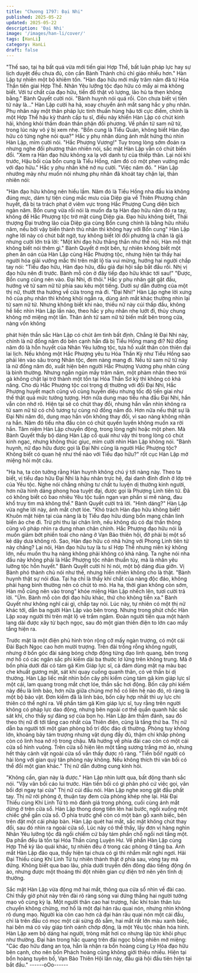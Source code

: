 ```yaml
---
title: "Chương 1797: Đại Nhi"
published: 2025-05-22
updated: 2025-05-22
description: 'Đại Nhi'
image: '/images/han-li/cover/'
tags: [HanLi]
category: HanLi
draft: false
---
```


"Thế sao, tại hạ bất quá vừa mới tiến giai Hợp Thể, bất luận pháp
lực hay sự lịch duyệt đều chưa đủ, còn cần Bành Thành chủ chỉ
giáo nhiều hơn." Hàn Lập tự nhiên một bộ khiêm tốn.
"Hàn đạo hữu mới mấy trăm năm đã từ Hóa Thần tiến giai Hợp
Thể. Nhân Yêu lưỡng tộc đạo hữu có mấy ai mà không biết. Với
tư chất của đạo hữu, tiền đồ thật vô lượng, lão hủ ta thẹn không
bằng." Bành Quyết cười nói.
"Bành huynh nói quá rồi. Còn chưa biết vị tiên tử này là…" Hàn
Lập cười ha hả, xoay chuyển ánh mắt sang hắc y phụ nhân.
Phụ nhân này một thân pháp lực tinh thuần hùng hậu tới cực
điểm, chính là một Hợp Thể hậu kỳ thánh cấp tu sĩ, điều này
khiến Hàn Lập có chút kinh hãi, không khỏi thầm đoán thân phận
đối phương.
Về phần tử sam nữ tử, trong lúc này vô ý bị xem nhẹ.
"Bổn cung là Tiểu Quán, không biết Hàn đạo hữu có từng nghe
nói qua?" Hắc y phụ nhân dùng ánh mắt hứng thú nhìn Hàn Lập,
mỉm cười nói.
"Hắc Phượng Vương!" Tuy trong lòng sớm đoán ra nhưng nghe
đối phương thản nhiên nói, sắc mặt Hàn Lập vẫn có chút biến đổi.
"Xem ra Hàn đạo hữu không xa lạ với danh tự của thiếp thân. Lại
nói khi trước, Hậu bối của bổn cung là Tiểu Hồng, năm đó có một
phen vướng mắc với đạo hữu." Hắc y phụ nhân khẽ nở nụ cười.
"Việc năm đó. " Hàn Lập nhướng mày như muốn nói nhưng phụ
nhân đã khoát tay chặn lại, thản nhiên nói:

"Hàn đạo hữu không nên hiểu lầm. Năm đó là Tiểu Hồng nha đầu
kia không đúng mực, dám tự tiện cùng mắc mưu của Diệp gia về
Thiên Phượng chân huyết, đã bị ta trách phạt ở viêm vực trong
Hắc Phượng Cung diện bích ngàn năm. Bổn cung vừa rồi nói là
muốn đa tạ Hàn đạo hữu năm đó ra tay, không để Hắc Phượng
tộc trở mặt cùng Diệp gia. Đạo hữu không biết, Thái thượng Đại
trưởng lão của Diệp gia cùng Bổn cung chính là bằng hữu nhiều
năm, nếu bởi vậy biến thành thù nhân thì không hay với Bổn
cung"
Hàn Lập nghe lời này có chút bất ngờ, tuy không biết lời đối
phương là chân là giả nhưng cười lớn trả lời:
"Một khi đạo hữu thẳng thắn như thế nói, Hàn mỗ thật không biết
nói thêm gì."
Bành Quyết ở một bên, tự nhiên không biết một phen ân oán của
Hàn Lập cùng Hắc Phượng tộc, nhưng hiện tại thấy hai người
hóa giải vướng mắc thì trên mặt lộ tia vui mừng, hướng hai người
chắp tay nói:
"Tiểu đạo hữu, Hàn đạo hữu, đấu giá đại hội sắp bắt đầu rồi. Nhị
vị đạo hữu nên đi trước. Bành mỗ còn ở đây tiếp đạo hữu khác tới
sau!"
"Được, Bổn cung cũng nên vào. Đại Nhi, đi thôi." Hắc y phụ nhân
gật gật đầu, hướng về tử sam nữ tử phía sau kêu một tiếng. Dưới
sự dẫn đường của một thị nữ, thướt tha hướng về cửa trong mà
đi.
"Đại Nhi!"
Hàn Lập nghe lời xưng hô của phụ nhân thì không khỏi ngẩn ra,
dùng ánh mắt khác thường nhìn lại tử sam nữ tử.
Nhưng không biết khi nào, thiếu nữ này cúi thấp đầu, không hề
liếc nhìn Hàn Lập lần nào, theo hắc y phụ nhân nhẹ lướt đi, thủy
chung không mở miệng một lần.
Thân ảnh tử sam nữ tử biến mất bên trong cửa, nàng vốn không

phát hiện thần sắc Hàn Lập có chút âm tình bất định.
Chẳng lẽ Đại Nhi này, chính là nữ đồng năm đó bên cạnh hắn đã
bị Tiểu Hồng mang đi?
Nữ đồng năm đó là hỗn huyết của Nhân Yêu lưỡng tộc, tựa hồ
xuất thân còn thiên đại lai lịch. Nếu không một Hắc Phượng yêu
tu Hóa Thần Kỳ như Tiểu Hồng sao phải lén vào sâu trong Nhân
tộc, đem nàng mang đi.
Nếu tử sam nữ tử này là nữ đồng năm đó, xuất hiện bên người
Hắc Phượng Vương phụ nhân cũng là bình thường.
Nhưng ngắn ngủn mấy trăm năm, một phàm nhân theo trói gà
không chặt lại trở thành một tồn tại Hóa Thần Sơ kỳ thì không có
khả năng.
Cho dù Hắc Phượng tộc coi trọng dị thường với đối Đại Nhi, Hắc
Phượng huyết mạch cũng vô cùng huyền diệu nhưng tốc độ tiến
giai như thế thật quá mức tưởng tượng.
Hơn nữa dung mạo tiểu nha đầu Đại Nhi, hắn vẫn còn nhớ rõ.
Hiện tại sẽ có chút thay đổi, nhưng hắn vẫn nhìn không ra tử sam
nữ tử có chỗ tương tự cùng nữ đồng năm đó.
Hơn nữa nếu thật sự là Đại Nhi năm đó, dung mạo hắn vốn
không thay đổi, vì sao nàng không nhận ra hắn.
Năm đó tiểu nha đầu còn có chút quyến luyến không muốn xa rời
hắn.
Tâm niệm Hàn Lập chuyển động, trong lòng nghi hoặc một phen.
Mà Bành Quyết thấy bộ dáng Hàn Lập cổ quái như vậy thì trong
lòng có chút kinh ngạc, nhưng không thúc giục, mỉm cười nhìn
Hàn Lập không nói.
"Bành huynh, nữ đạo hữu được gọi là Đại Nhi cũng là người Hắc
Phượng tộc? Không biết có quan hệ như thế nào với Tiểu đạo
hữu?" rốt cục Hàn Lập mở miệng hỏi một câu.

"Ha ha, ta còn tưởng rằng Hàn huynh không chú ý tới nàng này.
Theo ta biết, vị tiểu đạo hữu Đại Nhi là hậu nhân trực hệ, đại danh
đỉnh đỉnh ở lớp trẻ của Yêu tộc. Nghe nói chẳng những tư chất tu
luyện dị thường kinh người, hơn nữa hình dáng phong hoa tuyệt
đại, được gọi là Phượng Linh tiên tử. Đã có không biết có bao
nhiêu Yêu tộc tuấn ngạn vạn phần si mê nàng, đau khổ truy tìm
mà không thể." Bành Quyết cười trả lời.
"Hình dáng?" Hàn Lập vừa nghe lời này, ánh mắt chợt lóe.
"Khó trách Hàn đạo hữu không biết! Khuôn mặt hiện tại của nàng
là bị Tiểu đạo hữu dùng bổn mạng chân linh biến ảo che đi. Trừ
phi thu lại chân linh, nếu không dù có đại thần thông cũng vô
pháp nhìn ra dung nhan chân chính. Hắc Phượng đạo hữu nói là
muốn giảm bớt phiền toái cho nàng ở Vạn Bảo thiên hội, đỡ phải
bị một số kẻ dây dưa không rõ. Sao, Hàn đạo hữu có nhã hứng
với Phong Linh tiên tử này chăng? Lại nói, Hàn đạo hữu tuy là tu
sĩ Hợp Thể nhưng niên kỷ không lớn, nếu muốn thu hạ nàng
không phải không có khả năng. Ta nghe nói nha đầu này không
phải là Hắc Phượng tộc nhân thuần túy, mà là nhân yêu lưỡng tộc
hỗn huyết." Bành Quyết cười hì hì nói, một bộ dáng đùa giỡn.
Vị Bành phó thành chủ nói như thế, nhưng hiển nhiên không cho
là thật.
"Bành huynh thật sự nói đùa. Tại hạ chỉ là thấy khí chất của nàng
độc đáo, không phải hạng bình thường nên có chút tò mò. Ha ha,
thời gian không còn sớm, Hàn mỗ cũng nên vào trong" khóe
miệng Hàn Lập nhếch lên, tươi cười trả lời.
"Ừm. Bành mỗ còn đợi đạo hữu khác, thứ cho không tiễn xa."
Bành Quyết như không nghĩ cái gì, chắp tay nói.
Lúc này, tự nhiên có một thị nữ khác tới, dẫn ba người Hàn Lập
vào bên trong. Nhưng trong phút chốc Hàn Lập xoay người thì
trên mặt lộ vẻ trầm ngâm.
Đoàn người tiến qua một hành lang dài được xây từ bạch ngọc,
sau đó một gian thiên điện to lớn cao mấy tầng hiện ra.

Trước mặt là một điện phủ hình tròn rộng cỡ mấy ngàn trượng, có
một cái Đài Bạch Ngọc cao hơn mười trượng.
Trên đài trống rỗng không người, nhưng ở bốn góc đài sáng bóng
chớp động từng đạo linh quang, bên trong mơ hồ có các ngân
sắc phi kiếm dài ba thước lơ lửng trên không trung.
Mà ở bốn phía dưới đài có tám gã Kim Giáp lực sĩ, cả đám dùng
mặt nạ màu bạc che khuất gương mặt, sát khí quay cuồng quanh
thân, có vẻ thần bí dị thường.
Hàn Lập liếc mắt nhìn bốn cây phi kiếm cùng tám gã kim giáp lực
sĩ một cái, lam quang trong mắt chợt lóe, thần sắc hơi động.
Bốn cây phi kiếm này đều là linh bảo, hơn nữa giữa chúng mơ hồ
có liên hệ nào đó, rõ ràng là một bộ bảo vật.
Đơn kiếm đã là linh bảo, bốn cây hợp nhất thì uy lực chi thiên có
thể nghĩ ra.
Về phần tám gã Kim giáp lực sĩ, tuy rằng trên người không có
pháp lực dao động, nhưng bên ngoài cơ thể quẩn quanh hắc sắc
sát khí, cho thấy sự đáng sợ của bọn họ.
Hàn Lập âm thầm đánh, sau đó theo thị nữ đi tới tầng cao nhất
của Thiên điện, cũng là tầng thứ ba. Thị nữ dẫn ba người tới một
gian phòng bố trí độc đáo dị thường.
Phòng tuy không lớn, khoảng bảy tám trượng nhưng vật dụng
đầy đủ, thậm chí khắp phòng còn có linh hoa nở rộ trong chậu.
Mà hướng về phía đài cao còn có một cái cửa sổ hình vuông.
Trên cửa sổ hiện lên một tầng sương trắng mờ ảo, nhưng hết
thảy cảnh vật ngoài cửa sổ vẫn thấy được rõ ràng.
"Tiền bối! người có hài lòng với gian quý tân phòng này không.
Nếu không thích thì vãn bối có thể đổi một gian khác." Thị nữ dẫn
đường cung kính hỏi.

"Không cần, gian này là được." Hàn Lập nhìn lướt qua, bất động
thanh sắc nói.
"Vậy vãn bối cáo lui trước. Hàn tiền bối có gì phân phó cứ việc
gọi, vãn bối đợi ngay tại cửa" Thị nữ cúi đầu nói.
Hàn Lập nghe xong gật đầu phất tay.
Thị nữ rời phòng ở, thuận tay đem cửa phòng khép nhẹ lại.
Hải Đại Thiếu cùng Khí Linh Tử tò mò đánh giá trong phòng, cuối
cùng ánh mắt dừng ở trên cửa sổ.
Hàn Lập thong dong tiến lên hai bước, ngồi xuống một chiếc ghế
gần cửa sổ.
Ở phía trước ghế còn có một bàn gỗ xanh biếc, bên trên đặt một
cái pháp bàn.
Hàn Lập quét hai mắt, sắc mặt không chút thay đổi, sau đó nhìn
ra ngoài cửa sổ.
Lúc này có thể thấy, lấy đơn vị hàng nghìn Nhân Yêu lưỡng tộc
đã ngồi chiếm cứ bảy tám phần chỗ ngồi nơi tầng một. Đa phần
đều là tồn tại Hóa Thần cùng Luyện Hư.
Về phần Hàn Lập cùng Hợp Thể kỳ lão quái khác, tự nhiên đều ở
trong các phòng ở tầng ba.
Ánh mắt Hàn Lập đảo qua, thấy hiện tại chưa có gì thì nhắm mắt
nghỉ ngơi.
Hải Đại Thiếu cùng Khí Linh Tử tự nhiên thành thật ở phía sau,
vòng tay mà đứng.
Không biết qua bao lâu, phía dưới truyền đến đông đảo tiếng
động ồn ào, nhưng được một thoáng thì đột nhiên gian cự điện
trở nên yên tĩnh dị thường.

Sắc mặt Hàn Lập vừa động mở hai mắt, thông qua cửa sổ nhìn
về đài cao.
Chỉ thấy giờ phút này trên đài rõ ràng sóng vai đứng thẳng hai
người tướng mạo vô cùng kỳ lạ.
Một người thân cao hai trượng, hắc khí toàn thân lưu chuyển
không chừng, mơ hồ là một đại hán râu quai nón, nhưng nhìn
không rõ dung mạo.
Người kia còn cao hơn cả đại hán râu quai nón một cái đầu, chỉ là
trên đầu có mọc một cái sừng đỏ sẫm, hai mắt rất lớn màu xanh
biếc, hai bên má có vảy giáp tinh oánh chớp động, là một Yêu tộc
nhân hóa hình.
Hàn Lập xem bộ dáng hai người, tròng mắt hơi co nhưng lập tức
khôi phục như thường.
Đại hán trong hắc quang trên đài ngọc bỗng nhiên mở miệng:
"Các đạo hữu đang an tọa, hẳn là nhận ra bổn hoàng cùng Ly
Hỏa đạo hữu bên cạnh, cho nên bổn Phách hoàng cũng không
giới thiệu nhiều. Hiện tại bổn hoàng tuyên bố, Vạn Bảo Thiên Hội
lần này, đấu giá hội đầu tiên hiện tại bắt đầu."
------oOo------
